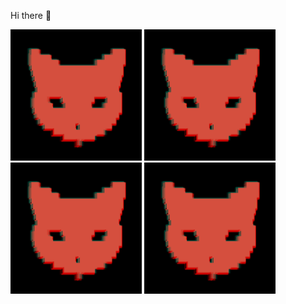 Hi there 👋

<p float="left">
<!--startimg--><img src=https://raw.githubusercontent.com/Sceleratis/Sceleratis/main/.github/images/d-13.gif height=210; width=210; align=left; alt=Woops. Guess the image failed... /><!--endimg-->
<!--startimg--><img src=https://raw.githubusercontent.com/Sceleratis/Sceleratis/main/.github/images/d-13.gif height=210; width=210; align=left; alt=Woops. Guess the image failed... /><!--endimg-->
<!--startimg--><img src=https://raw.githubusercontent.com/Sceleratis/Sceleratis/main/.github/images/d-13.gif height=210; width=210; align=left; alt=Woops. Guess the image failed... /><!--endimg-->
<!--startimg--><img src=https://raw.githubusercontent.com/Sceleratis/Sceleratis/main/.github/images/d-13.gif height=210; width=210; align=left; alt=Woops. Guess the image failed... /><!--endimg-->
</p>

